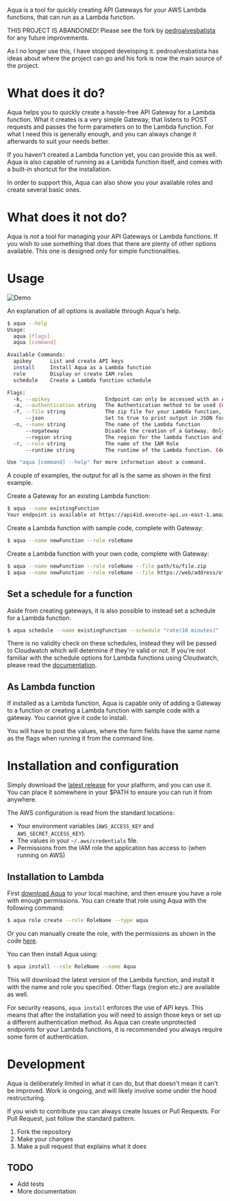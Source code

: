 Aqua is a tool for quickly creating API Gateways for your AWS Lambda functions, that can run as a Lambda function.

THIS PROJECT IS ABANDONED! Please see the fork by [pedroalvesbatista](https://github.com/pedroalvesbatista/aqua) for any future improvements.

As I no longer use this, I have stopped developing it. pedroalvesbatista has ideas about where the project can go and his fork is now the main source of the project.

# What does it do?

Aqua helps you to quickly create a hassle-free API Gateway for a Lambda function. What it creates is a very simple Gateway, that listens to POST requests and passes the form parameters on to the Lambda function. For what I need this is generally enough, and you can always change it afterwards to suit your needs better.

If you haven't created a Lambda function yet, you can provide this as well. Aqua is also capable of running as a Lambda function itself, and comes with a built-in shortcut for the installation.

In order to support this, Aqua can also show you your available roles and create several basic ones.

# What does it not do?

Aqua is *not* a tool for managing your API Gateways or Lambda functions. If you wish to use something that does that there are plenty of other options available. This one is designed only for simple functionalities.

# Usage

![Demo](https://cloud.githubusercontent.com/assets/1787643/14594491/7c09ac98-057a-11e6-9cf4-1097d1c887b9.gif)

An explanation of all options is available through Aqua's help.

```bash
$ aqua --help
Usage:
  aqua [flags]
  aqua [command]

Available Commands:
  apikey      List and create API keys
  install     Install Aqua as a Lambda function
  role        Display or create IAM roles
  schedule    Create a Lambda function schedule

Flags:
  -k, --apikey                  Endpoint can only be accessed with an API key
  -a, --authentication string   The Authentication method to be used (default "NONE")
  -f, --file string             The zip file for your Lambda function, either locally or http(s). The file will first be downloaded locally.
      --json                    Set to true to print output in JSON format
  -n, --name string             The name of the Lambda function
      --nogateway               Disable the creation of a Gateway. Only create the Lambda function.
      --region string           The region for the lambda function and API Gateway (default "us-east-1")
  -r, --role string             The name of the IAM Role
      --runtime string          The runtime of the Lambda function. (default "nodejs4.3")

Use "aqua [command] --help" for more information about a command.
```

A couple of examples, the output for all is the same as shown in the first example.

Create a Gateway for an existing Lambda function:

```bash
$ aqua --name existingFunction
Your endpoint is available at https://api4id.execute-api.us-east-1.amazonaws.com/prod/existingfunction
```

Create a Lambda function with sample code, complete with Gateway:

```bash
$ aqua --name newFunction --role roleName
```

Create a Lambda function with your own code, complete with Gateway:

```bash
$ aqua --name newFunction --role roleName --file path/to/file.zip
$ aqua --name newFunction --role roleName --file https://web/address/of/file.zip
```

## Set a schedule for a function

Aside from creating gateways, it is also possible to instead set a schedule for a Lambda function.

```bash
$ aqua schedule --name existingFunction --schedule "rate(10 minutes)"
```

There is no validity check on these schedules, instead they will be passed to Cloudwatch which will determine if they're valid or not. If you're not familiar with the schedule options for Lambda functions using Cloudwatch, please read the [documentation][lambdaschedules].

[lambdaschedules]: http://docs.aws.amazon.com/lambda/latest/dg/tutorial-scheduled-events-schedule-expressions.html

## As Lambda function

If installed as a Lambda function, Aqua is capable only of adding a Gateway to a function or creating a Lambda function with sample code with a gateway. You cannot give it code to install.

You will have to post the values, where the form fields have the same name as the flags when running it from the command line.

# Installation and configuration

Simply download the [latest release][latest] for your platform, and you can use it. You can place it somewhere in your $PATH to ensure you can run it from anywhere.

The AWS configuration is read from the standard locations:

* Your environment variables (`AWS_ACCESS_KEY` and `AWS_SECRET_ACCESS_KEY`).
* The values in your `~/.aws/credentials` file.
* Permissions from the IAM role the application has access to (when running on AWS)

[latest]: https://github.com/ArjenSchwarz/aqua/releases

## Installation to Lambda

First [download Aqua][latest] to your local machine, and then ensure you have a role with enough permissions. You can create that role using Aqua with the following command:

```bash
$ aqua role create --role RoleName --type aqua
```

Or you can manually create the role, with the permissions as shown in the code [here][permissionslink].

You can then install Aqua using:

```bash
$ aqua install --role RoleName --name Aqua
```

This will download the latest version of the Lambda function, and install it with the name and role you specified. Other flags (region etc.) are available as well.

For security reasons, `aqua install` enforces the use of API keys. This means that after the installation you will need to assign those keys or set up a different authentication method. As Aqua can create unprotected endpoints for your Lambda functions, it is recommended you always require some form of authentication.

[permissionslink]: https://github.com/ArjenSchwarz/aqua/blob/master/builder/filedef.go

# Development

Aqua is deliberately limited in what it can do, but that doesn't mean it can't be improved. Work is ongoing, and will likely involve some under the hood restructuring.

If you wish to contribute you can always create Issues or Pull Requests. For Pull Request, just follow the standard pattern.

1. Fork the repository
2. Make your changes
3. Make a pull request that explains what it does

## TODO

* Add tests
* More documentation
